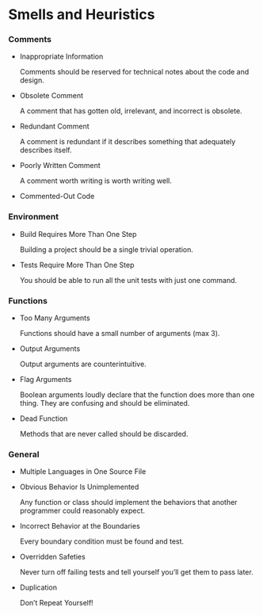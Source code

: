 # Smells and Heuristics

### Comments

- Inappropriate Information

  Comments should be reserved for technical notes about the code and design.

- Obsolete Comment

  A comment that has gotten old, irrelevant, and incorrect is obsolete.

- Redundant Comment

  A comment is redundant if it describes something that adequately describes itself.

- Poorly Written Comment

  A comment worth writing is worth writing well.

- Commented-Out Code

### Environment

- Build Requires More Than One Step

  Building a project should be a single trivial operation.
  
- Tests Require More Than One Step
  
  You should be able to run all the unit tests with just one command.

### Functions

- Too Many Arguments
  
  Functions should have a small number of arguments (max 3).
  
- Output Arguments

  Output arguments are counterintuitive.
  
- Flag Arguments

  Boolean arguments loudly declare that the function does more than one thing. They are confusing and should be eliminated.
  
- Dead Function

  Methods that are never called should be discarded.
  
### General

- Multiple Languages in One Source File

- Obvious Behavior Is Unimplemented

  Any function or class should implement the behaviors that another programmer could reasonably expect.
  
- Incorrect Behavior at the Boundaries

  Every boundary condition must be found and test.
  
- Overridden Safeties

  Never turn off failing tests and tell yourself you’ll get them to pass later.
  
- Duplication

  Don’t Repeat Yourself!
  

  
  
  
  
  
  
  
  
  
  
  
  
  
  
  
  
  
  
  
  
  

